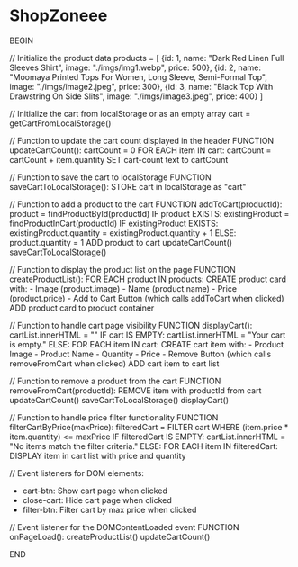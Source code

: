 # ShopZoneee

BEGIN

// Initialize the product data
products = [
    {id: 1, name: "Dark Red Linen Full Sleeves Shirt", image: "./imgs/img1.webp", price: 500},
    {id: 2, name: "Moomaya Printed Tops For Women, Long Sleeve, Semi-Formal Top", image: "./imgs/image2.jpeg", price: 300},
    {id: 3, name: "Black Top With Drawstring On Side Slits", image: "./imgs/image3.jpeg", price: 400}
]

// Initialize the cart from localStorage or as an empty array
cart = getCartFromLocalStorage()

// Function to update the cart count displayed in the header
FUNCTION updateCartCount():
    cartCount = 0
    FOR EACH item IN cart:
        cartCount = cartCount + item.quantity
    SET cart-count text to cartCount

// Function to save the cart to localStorage
FUNCTION saveCartToLocalStorage():
    STORE cart in localStorage as "cart"

// Function to add a product to the cart
FUNCTION addToCart(productId):
    product = findProductById(productId)
    IF product EXISTS:
        existingProduct = findProductInCart(productId)
        IF existingProduct EXISTS:
            existingProduct.quantity = existingProduct.quantity + 1
        ELSE:
            product.quantity = 1
            ADD product to cart
    updateCartCount()
    saveCartToLocalStorage()

// Function to display the product list on the page
FUNCTION createProductList():
    FOR EACH product IN products:
        CREATE product card with:
            - Image (product.image)
            - Name (product.name)
            - Price (product.price)
            - Add to Cart Button (which calls addToCart when clicked)
        ADD product card to product container

// Function to handle cart page visibility
FUNCTION displayCart():
    cartList.innerHTML = ""
    IF cart IS EMPTY:
        cartList.innerHTML = "Your cart is empty."
    ELSE:
        FOR EACH item IN cart:
            CREATE cart item with:
                - Product Image
                - Product Name
                - Quantity
                - Price
                - Remove Button (which calls removeFromCart when clicked)
            ADD cart item to cart list

// Function to remove a product from the cart
FUNCTION removeFromCart(productId):
    REMOVE item with productId from cart
    updateCartCount()
    saveCartToLocalStorage()
    displayCart()

// Function to handle price filter functionality
FUNCTION filterCartByPrice(maxPrice):
    filteredCart = FILTER cart WHERE (item.price * item.quantity) <= maxPrice
    IF filteredCart IS EMPTY:
        cartList.innerHTML = "No items match the filter criteria."
    ELSE:
        FOR EACH item IN filteredCart:
            DISPLAY item in cart list with price and quantity

// Event listeners for DOM elements:
- cart-btn: Show cart page when clicked
- close-cart: Hide cart page when clicked
- filter-btn: Filter cart by max price when clicked

// Event listener for the DOMContentLoaded event
FUNCTION onPageLoad():
    createProductList()
    updateCartCount()

END
